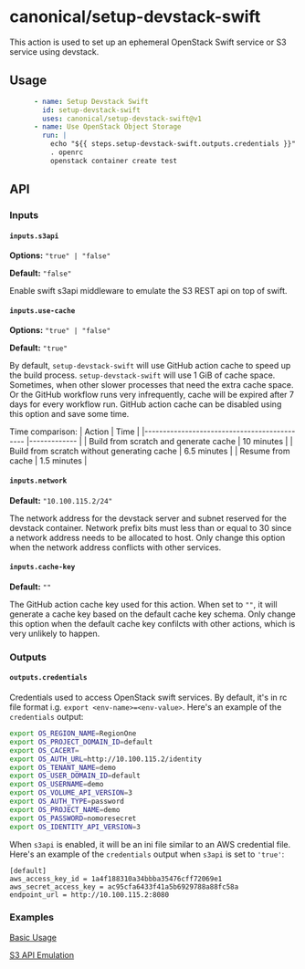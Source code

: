 # canonical/setup-devstack-swift

This action is used to set up an ephemeral OpenStack Swift service or S3 service using devstack.

## Usage

```yaml
      - name: Setup Devstack Swift
        id: setup-devstack-swift
        uses: canonical/setup-devstack-swift@v1
      - name: Use OpenStack Object Storage
        run: |
          echo "${{ steps.setup-devstack-swift.outputs.credentials }}" > openrc
          . openrc
          openstack container create test
```

## API

### Inputs

#### `inputs.s3api`

**Options:** `"true" | "false"`

**Default:** `"false"`

Enable swift s3api middleware to emulate the S3 REST api on top of swift. 

#### `inputs.use-cache`

**Options:** `"true" | "false"`

**Default:** `"true"`

By default, `setup-devstack-swift` will use GitHub action cache to speed up the build process.
`setup-devstack-swift` will use 1 GiB of cache space.
Sometimes, when other slower processes that need the extra cache space.
Or the GitHub workflow runs very infrequently, 
cache will be expired after 7 days for every workflow run.
GitHub action cache can be disabled using this option and save some time.

Time comparison:
| Action                                      	| Time        	|
|---------------------------------------------	|-------------	|
| Build from scratch and generate cache       	| 10 minutes  	|
| Build from scratch without generating cache 	| 6.5 minutes 	|
| Resume from cache                           	| 1.5 minutes 	|

#### `inputs.network`

**Default:** `"10.100.115.2/24"`

The network address for the devstack server and subnet reserved for the devstack container. 
Network prefix bits must less than or equal to 30
since a network address needs to be allocated to host.
Only change this option when the network address conflicts with other services.

#### `inputs.cache-key`

**Default:** `""`

The GitHub action cache key used for this action.
When set to `""`, it will generate a cache key based on the default cache key schema.
Only change this option when the default cache key confilcts with other actions, which is very unlikely to happen.

### Outputs

#### `outputs.credentials`

Credentials used to access OpenStack swift services. 
By default, it's in rc file format i.g. `export <env-name>=<env-value>`.
Here's an example of the `credentials` output:

```bash
export OS_REGION_NAME=RegionOne
export OS_PROJECT_DOMAIN_ID=default
export OS_CACERT=
export OS_AUTH_URL=http://10.100.115.2/identity
export OS_TENANT_NAME=demo
export OS_USER_DOMAIN_ID=default
export OS_USERNAME=demo
export OS_VOLUME_API_VERSION=3
export OS_AUTH_TYPE=password
export OS_PROJECT_NAME=demo
export OS_PASSWORD=nomoresecret
export OS_IDENTITY_API_VERSION=3
```

When `s3api` is enabled, it will be an ini file similar to an AWS credential file.
Here's an example of the `credentials` output when `s3api` is set to `'true'`:

```
[default]
aws_access_key_id = 1a4f188310a34bbba35476cff72069e1
aws_secret_access_key = ac95cfa6433f41a5b6929788a88fc58a
endpoint_url = http://10.100.115.2:8080
``` 

### Examples

[Basic Usage](.github/workflows/test.yaml)

[S3 API Emulation](.github/workflows/test-s3api.yaml)